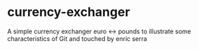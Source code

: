 currency-exchanger
==================

A simple currency exchanger euro &lt;-> pounds to illustrate some characteristics of Git and touched by enric serra